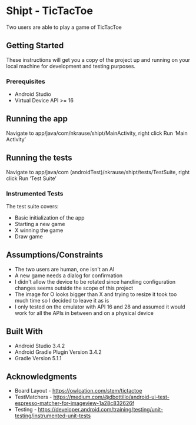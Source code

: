 # Shipt - TicTacToe

Two users are able to play a game of TicTacToe

## Getting Started 

These instructions will get you a copy of the project up and running on your local machine for development and testing purposes.

### Prerequisites

* Android Studio
* Virtual Device API >= 16

## Running the app

Navigate to app/java/com/nkrause/shipt/MainActivity, right click Run ‘Main Activity’

## Running the tests

Navigate to app/java/com (androidTest)/nkrause/shipt/tests/TestSuite, right click Run ‘Test Suite’

### Instrumented Tests

The test suite covers:
* Basic initialization of the app
* Starting a new game
* X winning the game
* Draw game

## Assumptions/Constraints

* The two users are human, one isn't an AI
* A new game needs a dialog for confirmation
* I didn't allow the device to be rotated since handling configuration changes seems outside the scope of this project
* The image for O looks bigger than X and trying to resize it took too much time so I decided to leave it as is
* I only tested on the emulator with API 16 and 28 and assumed it would work for all the APIs in between and on a physical device

## Built With

* Android Studio 3.4.2
* Android Gradle Plugin Version 3.4.2
* Gradle Version 5.1.1

## Acknowledgments

* Board Layout - https://owlcation.com/stem/tictactoe
* TestMatchers - https://medium.com/@dbottillo/android-ui-test-espresso-matcher-for-imageview-1a28c832626f
* Testing - https://developer.android.com/training/testing/unit-testing/instrumented-unit-tests
